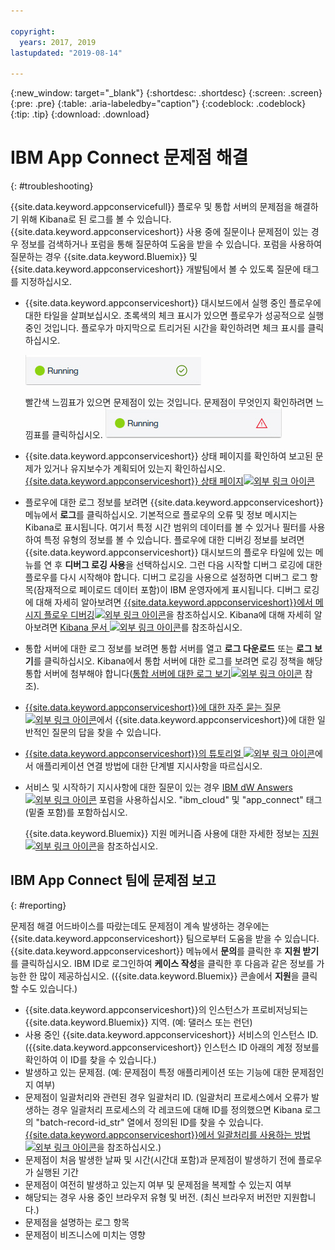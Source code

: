 ```yaml
---

copyright:
  years: 2017, 2019
lastupdated: "2019-08-14"

---
```


{:new_window: target="_blank"}
{:shortdesc: .shortdesc}
{:screen: .screen}
{:pre: .pre}
{:table: .aria-labeledby="caption"}
{:codeblock: .codeblock}
{:tip: .tip} 
{:download: .download}


# IBM App Connect 문제점 해결
{: #troubleshooting}

{{site.data.keyword.appconservicefull}} 플로우 및 통합 서버의 문제점을 해결하기 위해 Kibana로 된 로그를 볼 수 있습니다. {{site.data.keyword.appconserviceshort}} 사용 중에 질문이나 문제점이 있는 경우 정보를 검색하거나 포럼을 통해 질문하여 도움을 받을 수 있습니다. 포럼을 사용하여 질문하는 경우 {{site.data.keyword.Bluemix}} 및 {{site.data.keyword.appconserviceshort}} 개발팀에서 볼 수 있도록 질문에 태그를 지정하십시오.

-   {{site.data.keyword.appconserviceshort}} 대시보드에서 실행 중인 플로우에 대한 타일을 살펴보십시오. 초록색의 체크 표시가 있으면 플로우가 성공적으로 실행 중인 것입니다. 플로우가 마지막으로 트리거된 시간을 확인하려면 체크 표시를 클릭하십시오. 

    ![플로우가 성공적으로 실행 중임을 보여주는 화면 캡처](/images/SuccessfulFlow.jpg)

    빨간색 느낌표가 있으면 문제점이 있는 것입니다. 문제점이 무엇인지 확인하려면 느낌표를 클릭하십시오. ![플로우에 문제점이 있음을 표시하는 화면 캡처](/images/ErroredFlow.jpg)

-   {{site.data.keyword.appconserviceshort}} 상태 페이지를 확인하여 보고된 문제가 있거나 유지보수가 계획되어 있는지 확인하십시오. [{{site.data.keyword.appconserviceshort}} 상태 페이지![외부 링크 아이콘](../../icons/launch-glyph.svg "외부 링크 아이콘")](https://developer.ibm.com/integration/docs/app-connect/app-connect-status/)
-   플로우에 대한 로그 정보를 보려면 {{site.data.keyword.appconserviceshort}} 메뉴에서 **로그**를 클릭하십시오. 기본적으로 플로우의 오류 및 정보 메시지는 Kibana로 표시됩니다. 여기서 특정 시간 범위의 데이터를 볼 수 있거나 필터를 사용하여 특정 유형의 정보를 볼 수 있습니다. 플로우에 대한 디버깅 정보를 보려면 {{site.data.keyword.appconserviceshort}} 대시보드의 플로우 타일에 있는 메뉴를 연 후 **디버그 로깅 사용**을 선택하십시오.  그런 다음 시작할 디버그 로깅에 대한 플로우를 다시 시작해야 합니다. 디버그 로깅을 사용으로 설정하면 디버그 로그 항목(잠재적으로 페이로드 데이터 포함)이 IBM 운영자에게 표시됩니다. 디버그 로깅에 대해 자세히 알아보려면 [{{site.data.keyword.appconserviceshort}}에서 메시지 플로우 디버깅![외부 링크 아이콘](../../icons/launch-glyph.svg "외부 링크 아이콘")](https://developer.ibm.com/integration/docs/app-connect/tutorials-for-ibm-app-connect/debugging-message-flows-ibm-app-connect/)을 참조하십시오. Kibana에 대해 자세히 알아보려면 [Kibana 문서 ![외부 링크 아이콘](../../icons/launch-glyph.svg "외부 링크 아이콘")](https://www.elastic.co/guide/en/kibana/4.0/discover.html)를 참조하십시오.
-   통합 서버에 대한 로그 정보를 보려면 통합 서버를 열고 **로그 다운로드** 또는 **로그 보기**를 클릭하십시오.  Kibana에서 통합 서버에 대한 로그를 보려면 로깅 정책을 해당 통합 서버에 첨부해야 합니다([통합 서버에 대한 로그 보기![외부 링크 아이콘](../../icons/launch-glyph.svg "외부 링크 아이콘")](https://developer.ibm.com/integration/docs/app-connect/tutorials-for-ibm-app-connect/running-your-ibm-integration-bus-solutions-in-ibm-app-connect-enterprise-beta-plan/viewing-logs-for-your-integration-servers-in-app-connect-enterprise-beta) 참조). 
-   [{{site.data.keyword.appconserviceshort}}에 대한 자주 묻는 질문 ![외부 링크 아이콘](../../icons/launch-glyph.svg "외부 링크 아이콘")](https://developer.ibm.com/integration/docs/app-connect/faq/)에서 {{site.data.keyword.appconserviceshort}}에 대한 일반적인 질문의 답을 찾을 수 있습니다.
-   [{{site.data.keyword.appconserviceshort}}의 튜토리얼 ![외부 링크 아이콘](../../icons/launch-glyph.svg "외부 링크 아이콘")](https://developer.ibm.com/integration/docs/app-connect/tutorials-for-ibm-app-connect/)에서 애플리케이션 연결 방법에 대한 단계별 지시사항을 따르십시오.
-   서비스 및 시작하기 지시사항에 대한 질문이 있는 경우 [IBM dW Answers![외부 링크 아이콘](../../icons/launch-glyph.svg "외부 링크 아이콘")](https://developer.ibm.com/answers/topics/app_connect) 포럼을 사용하십시오. "ibm_cloud" 및 "app_connect" 태그(밑줄 포함)를 포함하십시오. 

    {{site.data.keyword.Bluemix}} 지원 메커니즘 사용에 대한 자세한 정보는 [지원![외부 링크 아이콘](../../icons/launch-glyph.svg "외부 링크 아이콘")](https://cloud.ibm.com/unifiedsupport/supportcenter)을 참조하십시오. 

## IBM App Connect 팀에 문제점 보고
{: #reporting}

문제점 해결 어드바이스를 따랐는데도 문제점이 계속 발생하는 경우에는 {{site.data.keyword.appconserviceshort}} 팀으로부터 도움을 받을 수 있습니다. {{site.data.keyword.appconserviceshort}} 메뉴에서 **문의**를 클릭한 후 **지원 받기**를 클릭하십시오. IBM ID로 로그인하여 **케이스 작성**을 클릭한 후 다음과 같은 정보를 가능한 한 많이 제공하십시오. ({{site.data.keyword.Bluemix}} 콘솔에서 **지원**을 클릭할 수도 있습니다.) 

* {{site.data.keyword.appconserviceshort}}의 인스턴스가 프로비저닝되는 {{site.data.keyword.Bluemix}} 지역. (예: 댈러스 또는 런던)
* 사용 중인 {{site.data.keyword.appconserviceshort}} 서비스의 인스턴스 ID. ({{site.data.keyword.appconserviceshort}} 인스턴스 ID 아래의 계정 정보를 확인하여 이 ID를 찾을 수 있습니다.)
* 발생하고 있는 문제점. (예: 문제점이 특정 애플리케이션 또는 기능에 대한 문제점인지 여부)
* 문제점이 일괄처리와 관련된 경우 일괄처리 ID. (일괄처리 프로세스에서 오류가 발생하는 경우 일괄처리 프로세스의 각 레코드에 대해 ID를 정의했으면 Kibana 로그의 "batch-record-id_str" 열에서 정의된 ID를 찾을 수 있습니다. [{{site.data.keyword.appconserviceshort}}에서 일괄처리를 사용하는 방법![외부 링크 아이콘](../../icons/launch-glyph.svg "외부 링크 아이콘")](https://developer.ibm.com/integration/docs/app-connect/toolbox-utilities/how-to-use-batch-processing-in-ibm-app-connect/)을 참조하십시오.)
* 문제점이 처음 발생한 날짜 및 시간(시간대 포함)과 문제점이 발생하기 전에 플로우가 실행된 기간
* 문제점이 여전히 발생하고 있는지 여부 및 문제점을 복제할 수 있는지 여부
* 해당되는 경우 사용 중인 브라우저 유형 및 버전. (최신 브라우저 버전만 지원합니다.)
* 문제점을 설명하는 로그 항목
* 문제점이 비즈니스에 미치는 영향
